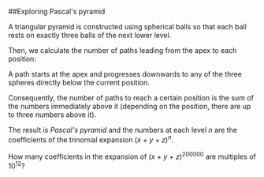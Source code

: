##Exploring Pascal&apos;s pyramid

A triangular pyramid is constructed using spherical balls so that each ball rests on exactly three balls of the next lower level.

Then, we calculate the number of paths leading from the apex to each position:

A path starts at the apex and progresses downwards to any of the three spheres directly below the current position.

Consequently, the number of paths to reach a certain position is the sum of the numbers immediately above it (depending on the position, there are up to three numbers above it).

The result is <i>Pascal&apos;s pyramid</i> and the numbers at each level <var>n</var> are the coefficients of the trinomial expansion 
(<var>x + y + z</var>)<sup><var>n</var></sup>.

How many coefficients in the expansion of (<var>x + y + z</var>)<sup>200000</sup> are multiples of 10<sup>12</sup>?
